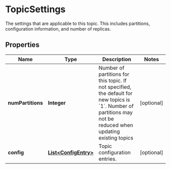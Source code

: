 

# TopicSettings

The settings that are applicable to this topic. This includes partitions, configuration information, and number of replicas.

## Properties

Name | Type | Description | Notes
------------ | ------------- | ------------- | -------------
**numPartitions** | **Integer** | Number of partitions for this topic. If not specified, the default for new topics is &#x60;1&#x60;. Number of partitions may not be reduced when updating existing topics |  [optional]
**config** | [**List&lt;ConfigEntry&gt;**](ConfigEntry.md) | Topic configuration entries. |  [optional]



